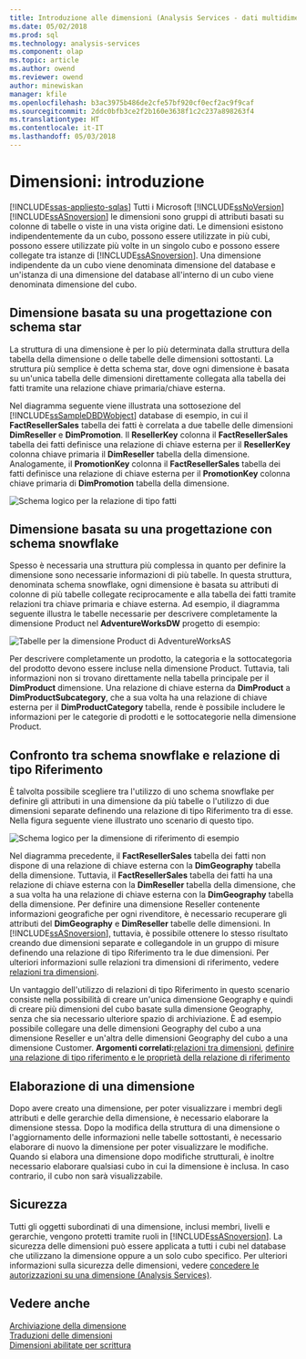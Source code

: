 ```yaml
---
title: Introduzione alle dimensioni (Analysis Services - dati multidimensionali) | Documenti Microsoft
ms.date: 05/02/2018
ms.prod: sql
ms.technology: analysis-services
ms.component: olap
ms.topic: article
ms.author: owend
ms.reviewer: owend
author: minewiskan
manager: kfile
ms.openlocfilehash: b3ac3975b486de2cfe57bf920cf0ecf2ac9f9caf
ms.sourcegitcommit: 2ddc0bfb3ce2f2b160e3638f1c2c237a898263f4
ms.translationtype: HT
ms.contentlocale: it-IT
ms.lasthandoff: 05/03/2018
---
```

# <a name="dimensions---introduction"></a>Dimensioni: introduzione
[!INCLUDE[ssas-appliesto-sqlas](../../includes/ssas-appliesto-sqlas.md)]
  Tutti i Microsoft [!INCLUDE[ssNoVersion](../../includes/ssnoversion-md.md)] [!INCLUDE[ssASnoversion](../../includes/ssasnoversion-md.md)] le dimensioni sono gruppi di attributi basati su colonne di tabelle o viste in una vista origine dati. Le dimensioni esistono indipendentemente da un cubo, possono essere utilizzate in più cubi, possono essere utilizzate più volte in un singolo cubo e possono essere collegate tra istanze di [!INCLUDE[ssASnoversion](../../includes/ssasnoversion-md.md)]. Una dimensione indipendente da un cubo viene denominata dimensione del database e un'istanza di una dimensione del database all'interno di un cubo viene denominata dimensione del cubo.  
  
## <a name="dimension-based-on-a-star-schema-design"></a>Dimensione basata su una progettazione con schema star  
 La struttura di una dimensione è per lo più determinata dalla struttura della tabella della dimensione o delle tabelle delle dimensioni sottostanti. La struttura più semplice è detta schema star, dove ogni dimensione è basata su un'unica tabella delle dimensioni direttamente collegata alla tabella dei fatti tramite una relazione chiave primaria/chiave esterna.  
  
 Nel diagramma seguente viene illustrata una sottosezione del [!INCLUDE[ssSampleDBDWobject](../../includes/sssampledbdwobject-md.md)] database di esempio, in cui il **FactResellerSales** tabella dei fatti è correlata a due tabelle delle dimensioni **DimReseller** e **DimPromotion**. Il **ResellerKey** colonna il **FactResellerSales** tabella dei fatti definisce una relazione di chiave esterna per il **ResellerKey** colonna chiave primaria il  **DimReseller** tabella della dimensione. Analogamente, il **PromotionKey** colonna il **FactResellerSales** tabella dei fatti definisce una relazione di chiave esterna per il **PromotionKey** colonna chiave primaria di  **DimPromotion** tabella della dimensione.  
  
 ![Schema logico per la relazione di tipo fatti](../../analysis-services/multidimensional-models-olap-logical-dimension-objects/media/dimfactrelationship.gif "schema logico per la relazione di tipo fatti")  
  
## <a name="dimension-based-on-a-snowflake-schema-design"></a>Dimensione basata su una progettazione con schema snowflake  
 Spesso è necessaria una struttura più complessa in quanto per definire la dimensione sono necessarie informazioni di più tabelle. In questa struttura, denominata schema snowflake, ogni dimensione è basata su attributi di colonne di più tabelle collegate reciprocamente e alla tabella dei fatti tramite relazioni tra chiave primaria e chiave esterna. Ad esempio, il diagramma seguente illustra le tabelle necessarie per descrivere completamente la dimensione Product nel **AdventureWorksDW** progetto di esempio:  
  
 ![Tabelle per la dimensione Product di AdventureWorksAS](../../analysis-services/multidimensional-models-olap-logical-dimension-objects/media/dimproduct.gif "tabelle per la dimensione Product di AdventureWorksAS")  
  
 Per descrivere completamente un prodotto, la categoria e la sottocategoria del prodotto devono essere incluse nella dimensione Product. Tuttavia, tali informazioni non si trovano direttamente nella tabella principale per il **DimProduct** dimensione. Una relazione di chiave esterna da **DimProduct** a **DimProductSubcategory**, che a sua volta ha una relazione di chiave esterna per il **DimProductCategory** tabella, rende è possibile includere le informazioni per le categorie di prodotti e le sottocategorie nella dimensione Product.  
  
## <a name="snowflake-schema-versus-reference-relationship"></a>Confronto tra schema snowflake e relazione di tipo Riferimento  
 È talvolta possibile scegliere tra l'utilizzo di uno schema snowflake per definire gli attributi in una dimensione da più tabelle o l'utilizzo di due dimensioni separate definendo una relazione di tipo Riferimento tra di esse. Nella figura seguente viene illustrato uno scenario di questo tipo.  
  
 ![Schema logico per la dimensione di riferimento di esempio](../../analysis-services/multidimensional-models-olap-logical-dimension-objects/media/dimindirect.gif "schema logico per la dimensione di riferimento di esempio")  
  
 Nel diagramma precedente, il **FactResellerSales** tabella dei fatti non dispone di una relazione di chiave esterna con la **DimGeography** tabella della dimensione. Tuttavia, il **FactResellerSales** tabella dei fatti ha una relazione di chiave esterna con la **DimReseller** tabella della dimensione, che a sua volta ha una relazione di chiave esterna con la  **DimGeography** tabella della dimensione. Per definire una dimensione Reseller contenente informazioni geografiche per ogni rivenditore, è necessario recuperare gli attributi del **DimGeography** e **DimReseller** tabelle delle dimensioni. In [!INCLUDE[ssASnoversion](../../includes/ssasnoversion-md.md)], tuttavia, è possibile ottenere lo stesso risultato creando due dimensioni separate e collegandole in un gruppo di misure definendo una relazione di tipo Riferimento tra le due dimensioni. Per ulteriori informazioni sulle relazioni tra dimensioni di riferimento, vedere [relazioni tra dimensioni](../../analysis-services/multidimensional-models-olap-logical-cube-objects/dimension-relationships.md).  
  
 Un vantaggio dell'utilizzo di relazioni di tipo Riferimento in questo scenario consiste nella possibilità di creare un'unica dimensione Geography e quindi di creare più dimensioni del cubo basate sulla dimensione Geography, senza che sia necessario ulteriore spazio di archiviazione. È ad esempio possibile collegare una delle dimensioni Geography del cubo a una dimensione Reseller e un'altra delle dimensioni Geography del cubo a una dimensione Customer. **Argomenti correlati:**[relazioni tra dimensioni](../../analysis-services/multidimensional-models-olap-logical-cube-objects/dimension-relationships.md), [definire una relazione di tipo riferimento e le proprietà della relazione di riferimento](../../analysis-services/multidimensional-models/define-a-referenced-relationship-and-referenced-relationship-properties.md)  
  
## <a name="processing-a-dimension"></a>Elaborazione di una dimensione  
 Dopo avere creato una dimensione, per poter visualizzare i membri degli attributi e delle gerarchie della dimensione, è necessario elaborare la dimensione stessa. Dopo la modifica della struttura di una dimensione o l'aggiornamento delle informazioni nelle tabelle sottostanti, è necessario elaborare di nuovo la dimensione per poter visualizzare le modifiche. Quando si elabora una dimensione dopo modifiche strutturali, è inoltre necessario elaborare qualsiasi cubo in cui la dimensione è inclusa. In caso contrario, il cubo non sarà visualizzabile.  
  
## <a name="security"></a>Sicurezza  
 Tutti gli oggetti subordinati di una dimensione, inclusi membri, livelli e gerarchie, vengono protetti tramite ruoli in [!INCLUDE[ssASnoversion](../../includes/ssasnoversion-md.md)]. La sicurezza delle dimensioni può essere applicata a tutti i cubi nel database che utilizzano la dimensione oppure a un solo cubo specifico. Per ulteriori informazioni sulla sicurezza delle dimensioni, vedere [concedere le autorizzazioni su una dimensione &#40;Analysis Services&#41;](../../analysis-services/multidimensional-models/grant-permissions-on-a-dimension-analysis-services.md).  
  
## <a name="see-also"></a>Vedere anche  
 [Archiviazione della dimensione](../../analysis-services/multidimensional-models-olap-logical-dimension-objects/dimensions-storage.md)   
 [Traduzioni delle dimensioni](../../analysis-services/multidimensional-models-olap-logical-dimension-objects/dimension-translations.md)   
 [Dimensioni abilitate per scrittura](../../analysis-services/multidimensional-models-olap-logical-dimension-objects/write-enabled-dimensions.md)  
  
  
